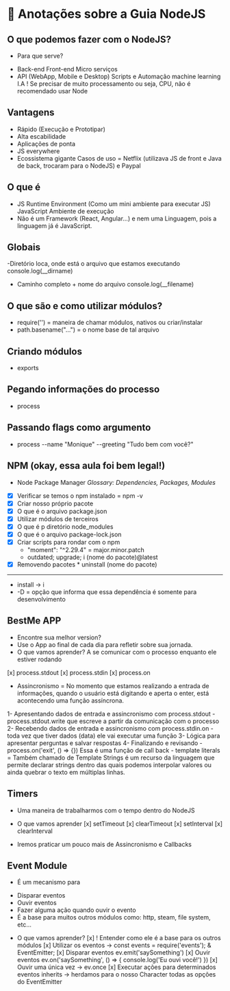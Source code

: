 # 🍄 Anotações sobre a Guia NodeJS

## O que podemos fazer com o NodeJS?

-   Para que serve?

*   Back-end
    Front-end
    Micro serviços
*   API (WebApp, Mobile e Desktop)
    Scripts e Automação
    machine learning
    I.A
    ! Se precisar de muito processamento ou seja, CPU, não é recomendado usar Node

## Vantagens

-   Rápido (Execução e Prototipar)
-   Alta escabilidade
-   Aplicações de ponta
-   JS everywhere
-   Ecossistema gigante
    Casos de uso = Netflix (utilizava JS de front e Java de back, trocaram para o NodeJS) e Paypal

## O que é

-   JS Runtime Environment (Como um mini ambiente para executar JS)
    JavaScript Ambiente de execução
-   Não é um Framework (React, Angular...) e nem uma Linguagem, pois a linguagem já é JavaScript.

## Globais

-Diretório loca, onde está o arquivo que estamos executando
console.log(\_\_dirname)

-   Caminho completo + nome do arquivo
    console.log(\_\_filename)

## O que são e como utilizar módulos?

-   require('') = maneira de chamar módulos, nativos ou criar/instalar
-   path.basename("...") = o nome base de tal arquivo

## Criando módulos

-   exports

## Pegando informações do processo

-   process

## Passando flags como argumento

-   process --name "Monique" --greeting "Tudo bem com você?"

## NPM (okay, essa aula foi bem legal!)

-   Node Package Manager
    _Glossary: Dependencies, Packages, Modules_

*   [x] Verificar se temos o npm instalado = npm -v
*   [x] Criar nosso próprio pacote
*   [x] O que é o arquivo package.json
*   [x] Utilizar módulos de terceiros
*   [x] O que é p diretório node_modules
*   [x] O que é o arquivo package-lock.json
*   [x] Criar scripts para rondar com o npm
    -   "moment": "^2.29.4" = major.minor.patch
    -   outdated; upgrade; i (nome do pacote)@latest
*   [x] Removendo pacotes \* uninstall (nome do pacote)
<hr>

-   install -> i
-   -D = opção que informa que essa dependência é somente para desenvolvimento

## BestMe APP

-   Encontre sua melhor version?
-   Use o App ao final de cada dia para refletir sobre sua jornada.
-   O que vamos aprender? A se comunicar com o processo enquanto ele estiver rodando

[x] process.stdout
[x] process.stdin
[x] process.on

-   Assincronismo = No momento que estamos realizando a entrada de informações, quando o usuário está digitando e aperta o enter, está acontecendo uma função assíncrona.

1- Apresentando dados de entrada e assincronismo com process.stdout - process.stdout.write que escreve a partir da comunicação com o processo
2- Recebendo dados de entrada e assincronismo com process.stdin.on - toda vez que tiver dados (data) ele vai executar uma função
3- Lógica para apresentar perguntas e salvar respostas
4- Finalizando e revisando - process.on('exit', () => {}) Essa é uma função de call back - template literals = Também chamado de Template Strings é um recurso da linguagem que permite declarar strings dentro das quais podemos interpolar valores ou ainda quebrar o texto em múltiplas linhas.

## Timers

-   Uma maneira de trabalharmos com o tempo dentro do NodeJS
-   O que vamos aprender
    [x] setTimeout
    [x] clearTimeout
    [x] setInterval
    [x] clearInterval

-   Iremos praticar um pouco mais de Assincronismo e Callbacks

## Event Module

-   É um mecanismo para

*   Disparar eventos
*   Ouvir eventos
*   Fazer alguma ação quando ouvir o evento
*   É a base para muitos outros módulos como: http, steam, file system, etc...

-   O que vamos aprender?
    [x] ! Entender como ele é a base para os outros módulos
    [x] Utilizar os eventos
    -> const events = require('events'); & EventEmitter;
    [x] Disparar eventos
    ev.emit('saySomething')
    [x] Ouvir eventos
    ev.on('saySomething', () => {
    console.log('Eu ouvi você!')
    })
    [x] Ouvir uma única vez -> ev.once
    [x] Executar ações para determinados eventos
    inherits -> herdamos para o nosso Character todas as opções do EventEmitter
